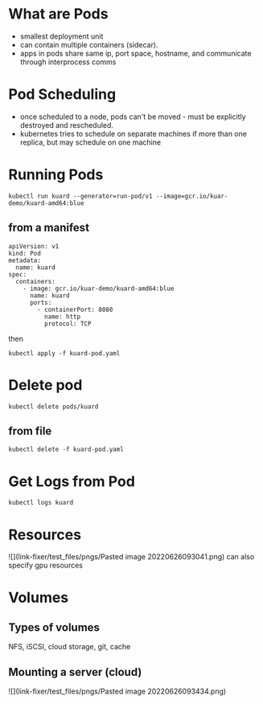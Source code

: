 # What are Pods
- smallest deployment unit
- can contain multiple containers (sidecar).
- apps in pods share same ip, port space, hostname, and communicate through interprocess comms

# Pod Scheduling
- once scheduled to a node, pods can't be moved - must be explicitly destroyed and rescheduled.
- kubernetes tries to schedule on separate machines if more than one replica, but may schedule on one machine

# Running Pods
`kubectl run kuard --generator=run-pod/v1 --image=gcr.io/kuar-demo/kuard-amd64:blue`

## from a manifest
```
apiVersion: v1
kind: Pod
metadata:
  name: kuard
spec:
  containers:
    - image: gcr.io/kuar-demo/kuard-amd64:blue
      name: kuard
      ports:
        - containerPort: 8080
          name: http
          protocol: TCP
```

then 

`kubectl apply -f kuard-pod.yaml`

# Delete pod

`kubectl delete pods/kuard`

## from file

`kubectl delete -f kuard-pod.yaml`


# Get Logs from Pod

`kubectl logs kuard`


# Resources

![](link-fixer/test_files/pngs/Pasted image 20220626093041.png)
can also specify gpu resources


# Volumes

## Types of volumes

NFS, iSCSI, cloud storage, git, cache

## Mounting a server (cloud)

![](link-fixer/test_files/pngs/Pasted image 20220626093434.png)
